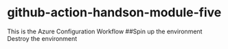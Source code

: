 # github-action-handson-module-five
This is the Azure Configuration Workflow
##Spin up the environment
Destroy the environment
